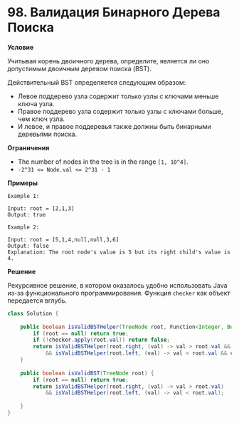 # 98. Валидация Бинарного Дерева Поиска

**Условие**

Учитывая корень двоичного дерева, определите, является ли оно допустимым двоичным деревом поиска (BST).

Действительный BST определяется следующим образом:

- Левое поддерево узла содержит только узлы с ключами меньше ключа узла.
- Правое поддерево узла содержит только узлы с ключами больше, чем ключ узла.
- И левое, и правое поддеревья также должны быть бинарными деревьями поиска.

**Ограничения**
- The number of nodes in the tree is in the range `[1, 10^4]`.
- `-2^31 <= Node.val <= 2^31 - 1`

**Примеры**
```
Example 1:

Input: root = [2,1,3]
Output: true

Example 2:

Input: root = [5,1,4,null,null,3,6]
Output: false
Explanation: The root node's value is 5 but its right child's value is 4.
```


**Решение**

Рекурсивное решение, в котором оказалось удобно использовать Java из-за функционального программирования. Функция `checker` как объект передается вглубь.

```Java
class Solution {
    
    public boolean isValidBSTHelper(TreeNode root, Function<Integer, Boolean> checker) {
        if (root == null) return true;
        if (!checker.apply(root.val)) return false;
        return isValidBSTHelper(root.right, (val) -> val > root.val && checker.apply(val)) 
            && isValidBSTHelper(root.left, (val) -> val < root.val && checker.apply(val));
    }
    
    public boolean isValidBST(TreeNode root) {
        if (root == null) return true;
        return isValidBSTHelper(root.right, (val) -> val > root.val) 
            && isValidBSTHelper(root.left, (val) -> val < root.val);
        
    }
}
```






 


 


